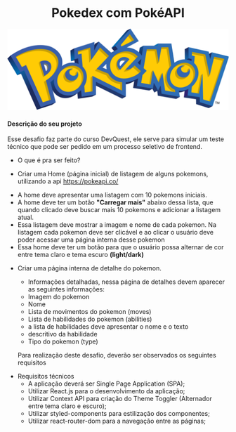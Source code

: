 <h1 align="center"> Pokedex com PokéAPI </h1>

<img  src="./public/pokemon.png" alt="imagem do nome 'Pokemon'"/>

#### Descrição do seu projeto

Esse desafio faz parte do curso DevQuest, ele serve para simular um teste técnico que pode ser pedido em um processo seletivo de frontend.

+ O que é pra ser feito?

 * Criar uma Home (página inicial) de listagem de alguns pokemons, utilizando a api https://pokeapi.co/
 
  + A home deve apresentar uma listagem com 10 pokemons iniciais.
  + A home deve ter um botão **"Carregar mais"** abaixo dessa lista, que quando clicado deve buscar mais 10 pokemons e adicionar a listagem atual.
  + Essa listagem deve mostrar a imagem e nome de cada pokemon. Na listagem cada pokemon deve ser clicável e ao clicar o usuário deve poder acessar uma página interna desse pokemon
  + Essa home deve ter um botão para que o usuário possa alternar de cor entre tema claro e tema escuro **(light/dark)**

 * Criar uma página interna de detalhe do pokemon.
  
    + Informações detalhadas, nessa página de detalhes devem aparecer as seguintes informações:
    
     * Imagem do pokemon
     * Nome
     * Lista de movimentos do pokemon (moves)
     * Lista de habilidades do pokemon (abilities)
     * a lista de habilidades deve apresentar o nome e o texto
     * descritivo da habilidade
     * Tipo do pokemon (type)
   
   Para realização deste desafio, deverão ser observados os seguintes requisitos
   
 + Requisitos técnicos
    * A aplicação deverá ser Single Page Application (SPA);
    * Utilizar React.js para o desenvolvimento da aplicação;
    * Utilizar Context API para criação do Theme Toggler (Alternador entre tema claro e escuro);
    *  Utilizar styled-components para estilização dos componentes;
    * Utilizar react-router-dom para a navegação entre as páginas;


<!-- Descrição do seu projeto;
Funcionalidades;
Como os usuários podem utilizá-lo;

Título e Imagem de capa;
Badges;
Índice;
Descrição do Projeto;
Status do Projeto;
Funcionalidades e Demonstração da Aplicação;
Acesso ao Projeto;
Tecnologias utilizadas;
Pessoas Contribuidoras;
Pessoas Desenvolvedoras do Projeto;
Licença. -->
